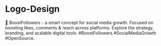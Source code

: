 # Logo-Design
🚀 BoostFollowers - a smart concept for social media growth. Focused on boosting likes, comments &amp; reach across platforms. Explore the strategy, branding, and scalable digital tools. #BoostFollowers #SocialMediaGrowth #OpenSource.
